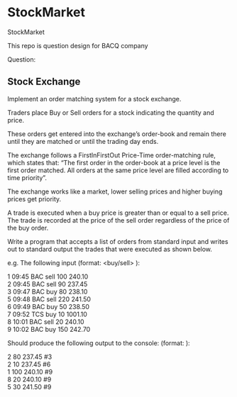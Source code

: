 # StockMarket
StockMarket

This repo is question design for BACQ company

Question:

Stock Exchange
--------------

Implement an order matching system for a stock exchange.

Traders place Buy or Sell orders for a stock indicating the quantity and price.

These orders get entered into the exchange’s order-book and remain there until they are matched or until the trading day ends.

The exchange follows a FirstInFirstOut Price-Time order-matching rule, which states that: “The first order in the order-book at a price level is the first order matched. All orders at the same price level are filled according to time priority”.

The exchange works like a market, lower selling prices and higher buying prices get priority.

A trade is executed when a buy price is greater than or equal to a sell price. The trade is recorded at the price of the sell order regardless of the price of the buy order.

Write a program that accepts a list of orders from standard input and writes out to standard output the trades that were executed as shown below.

e.g. The following input (format:<order-id> <time> <stock> <buy/sell> <qty> <price>):

1 09:45 BAC sell 100 240.10  
2 09:45 BAC sell 90 237.45  
3 09:47 BAC buy 80 238.10  
5 09:48 BAC sell 220 241.50  
6 09:49 BAC buy 50 238.50  
7 09:52 TCS buy 10 1001.10  
8 10:01 BAC sell 20 240.10  
9 10:02 BAC buy 150 242.70  

Should produce the following output to the console: (format:<sell-order-id> <qty> <sell-price> <buy-order-id>):

2 80 237.45 #3  
2 10 237.45 #6  
1 100 240.10 #9  
8 20 240.10 #9  
5 30 241.50 #9  
